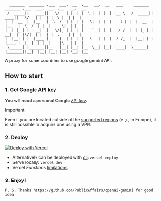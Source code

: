 ```
  _______  _______ .___  ___.  __  .__   __.  __   ___     _______  _______ .___  ___.  __  .__   __.  __  
 /  _____||   ____||   \/   | |  | |  \ |  | |  | |__ \   /  _____||   ____||   \/   | |  | |  \ |  | |  | 
|  |  __  |  |__   |  \  /  | |  | |   \|  | |  |    ) | |  |  __  |  |__   |  \  /  | |  | |   \|  | |  | 
|  | |_ | |   __|  |  |\/|  | |  | |  . `  | |  |   / /  |  | |_ | |   __|  |  |\/|  | |  | |  . `  | |  | 
|  |__| | |  |____ |  |  |  | |  | |  |\   | |  |  / /_  |  |__| | |  |____ |  |  |  | |  | |  |\   | |  | 
 \______| |_______||__|  |__| |__| |__| \__| |__| |____|  \______| |_______||__|  |__| |__| |__| \__| |__| 

```
A proxy for some countries to use google gemini API.

## How to start

### 1. Get Google API key
You will need a personal Google [API key](https://makersuite.google.com/app/apikey).

> [!IMPORTANT]
> Even if you are located outside of the [supported regions](https://ai.google.dev/available_regions#available_regions)
> (e.g., in Europe), it is still possible to acquire one using a VPN.

### 2. Deploy

 [![Deploy with Vercel](https://vercel.com/button)](https://vercel.com/new/clone?repository-url=https://github.com/DarkOperation/gemini2gemini&repository-name=my-gemini2gemini)
- Alternatively can be deployed with [cli](https://vercel.com/docs/cli):
  `vercel deploy`
- Serve locally: `vercel dev`
- Vercel _Functions_ [limitations](https://vercel.com/docs/functions/limitations)

### 3. Enjoy!

```
P. S. Thanks https://github.com/PublicAffairs/openai-gemini for good idea
```
